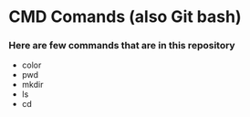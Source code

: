 # CMD Comands (also Git bash)
### Here are few commands that are in this repository
- color
- pwd
- mkdir
- ls
- cd
